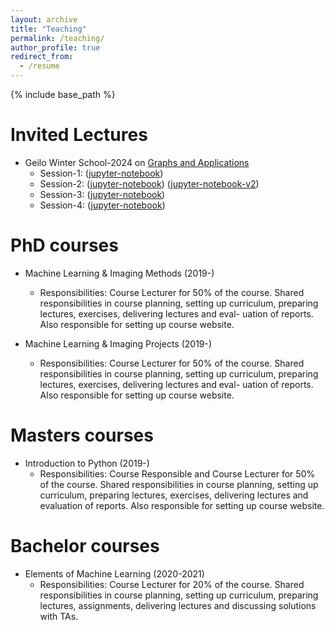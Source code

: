 ```yaml
---
layout: archive
title: "Teaching"
permalink: /teaching/
author_profile: true
redirect_from:
  - /resume
---
```


{% include base_path %}

Invited Lectures
======
* Geilo Winter School-2024 on [Graphs and Applications](https://www.sintef.no/projectweb/geilowinterschool/2024-winter-school/)
    * Session-1: ([jupyter-notebook](files/session-1.ipynb))
    * Session-2: ([jupyter-notebook](files/session-2.ipynb)) ([jupyter-notebook-v2](files/session-2_1.ipynb))
    * Session-3: ([jupyter-notebook](files/session-3.ipynb))
    * Session-4: ([jupyter-notebook](files/session-4.ipynb))

PhD courses
======
* Machine Learning & Imaging Methods (2019-)
	* Responsibilities: Course Lecturer for 50% of the course. Shared responsibilities in course
planning, setting up curriculum, preparing lectures, exercises, delivering lectures and eval-
uation of reports. Also responsible for setting up course website. 

* Machine Learning & Imaging Projects (2019-)
	* Responsibilities: Course Lecturer for 50% of the course. Shared responsibilities in course
planning, setting up curriculum, preparing lectures, exercises, delivering lectures and eval-
uation of reports. Also responsible for setting up course website. 


Masters courses
======
* Introduction to Python (2019-)
	* Responsibilities: Course Responsible and Course Lecturer for 50% of the course. Shared
responsibilities in course planning, setting up curriculum, preparing lectures, exercises,
delivering lectures and evaluation of reports. Also responsible for setting up course website.

Bachelor courses
======
* Elements of Machine Learning (2020-2021)
	* Responsibilities: Course Lecturer for 20% of the course. Shared responsibilities in course
planning, setting up curriculum, preparing lectures, assignments, delivering lectures and
discussing solutions with TAs.



